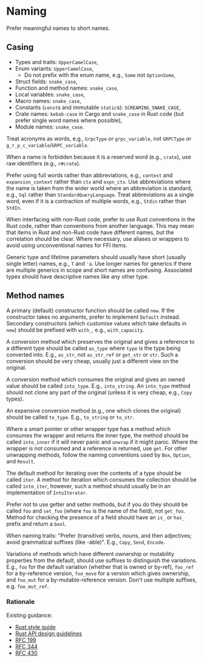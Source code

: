 # Naming

Prefer meaningful names to short names.

## Casing

* Types and traits: `UpperCamelCase`,
* Enum variants: `UpperCamelCase`,
  - Do not prefix with the enum name, e.g., `Some` not `OptionSome`,
* Struct fields: `snake_case`,
* Function and method names: `snake_case`,
* Local variables: `snake_case`,
* Macro names: `snake_case`,
* Constants (`const`s and immutable `static`s): `SCREAMING_SNAKE_CASE`,
* Crate names: `kebab-case` in Cargo and `snake_case` in Rust code (but prefer single word names where possible),
* Module names: `snake_case`.

Treat acronyms as words, e.g., `GrpcType` or `grpc_variable`, not `GRPCType` or `g_r_p_c_variable`/`GRPC_variable`.

When a name is forbidden because it is a reserved word (e.g., `crate`), use raw identifiers (e.g., `r#crate`).

Prefer using full words rather than abbreviations, e.g., `context` and `expansion_context` rather than `ctx` and `expn_ctx`.
Use abbreviations where the name is taken from the wider world where an abbreviation is standard, e.g., `Sql` rather than `StandardQueryLanguage`.
Treat abbreviations as a single word, even if it is a contraction of multiple words, e.g., `Stdin` rather than `StdIn`.

When interfacing with non-Rust code, prefer to use Rust conventions in the Rust code, rather than conventions from another language.
This may mean that items in Rust and non-Rust code have different names, but the correlation should be clear.
Where necessary, use aliases or wrappers to avoid using unconventional names for FFI items.

Generic type and lifetime parameters should usually have short (usually single letter) names, e.g., `T` and `'a`.
Use longer names for generics if there are multiple generics in scope and short names are confusing.
Associated types should have descriptive names like any other type.

## Method names

A primary (default) constructor function should be called `new`.
If the constructor takes no arguments, prefer to implement `Default` instead.
Secondary constructors (which customise values which take defaults in `new`) should be prefixed with `with_`, e.g., `with_capacity`.

A conversion method which preserves the original and gives a reference to a different type should be called `as_type` where `type` is the type being converted into.
E.g., `as_str`, not `as_str_ref` or `get_str` or `str`.
Such a conversion should be very cheap, usually just a different view on the original.

A conversion method which consumes the original and gives an owned value should be called `into_type`.
E.g., `into_string`.
An `into_type` method should not clone any part of the original (unless it is very cheap, e.g., `Copy` types).

An expensive conversion method (e.g., one which clones the original) should be called `to_type`.
E.g., `to_string` or `to_str`.

Where a smart pointer or other wrapper type has a method which consumes the wrapper and returns the inner type, the method should be called `into_inner` if it will never panic and `unwrap` if it might panic.
Where the wrapper is not consumed and a reference is returned, use `get`.
For other unwrapping methods, follow the naming conventions used by `Box`, `Option`, and `Result`.

The default method for iterating over the contents of a type should be called `iter`.
A method for iteration which consumes the collection should be called `into_iter`, however, such a method should usually be in an implementation of `IntoIterator`.

Prefer not to use getter and setter methods, but if you do they should be called `foo` and `set_foo` (where `foo` is the name of the field), not `get_foo`. Method for checking the presence of a field should have an `is_` or `has_` prefix and return a `bool`.

When naming traits: "Prefer (transitive) verbs, nouns, and then adjectives; avoid grammatical suffixes (like -able)".
E.g., `Copy`, `Send`, `Encode`.

Variations of methods which have different ownership or mutability properties from the default, should use suffixes to distinguish the variations.
E.g., `foo` for the default variation (whether that is owned or by-ref), `foo_ref` for a by-reference version, `foo_move` for a version which gives ownership, and `foo_mut` for a by-mutable-reference version.
Don't use multiple suffixes, e.g. `foo_mut_ref`.

### Rationale

Existing guidance:

* [Rust style guide](https://github.com/rust-lang/rfcs/blob/master/style-guide/advice.md#names)
* [Rust API design guidelines](https://github.com/rust-lang-nursery/api-guidelines/blob/master/src/naming.md)
* [RFC 199](https://github.com/rust-lang/rfcs/blob/master/text/0199-ownership-variants.md)
* [RFC 344](https://github.com/rust-lang/rfcs/blob/master/text/0344-conventions-galore.md)
* [RFC 430](https://github.com/rust-lang/rfcs/blob/master/text/0430-finalizing-naming-conventions.md)
